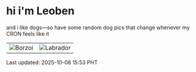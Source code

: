 # hi i'm Leoben

and i like dogs—so have some random dog pics that change whenever my CRON feels like it

|  |  |
|--------|----------|
| ![Borzoi](https://random-dog-vercel.vercel.app/api/random-borzoi?v=1759910020) | ![Labrador](https://random-dog-vercel.vercel.app/api/random-labrador?v=1759910020) |

Last updated: 2025-10-08 15:53 PHT
